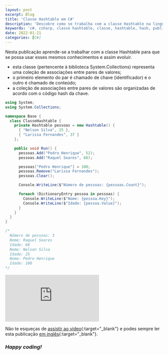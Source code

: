 ```yaml
---
layout: post
excerpt: Blog
title: 'Classe Hashtable em C#'
description: 'Descobre como se trabalha com a classe Hashtable na linguagem de programação C#. Obtém respostas às tuas dúvidas com a teoria e os exemplos apresentados.'
keywords: 'c#, csharp, classe hashtable, classe, hashtable, hash, publicação'
date: 2022-01-21
categories: [C#]
---
```


Nesta publicação aprende-se a trabalhar com a classe Hashtable para que se possa usar esses mesmos conhecimentos e assim evoluir.

- esta classe (pertencente à biblioteca System.Collections) representa uma coleção de associações entre pares de valores;
- o primeiro elemento do par é chamado de chave (identificador) e o outro é chamado de conteúdo;
- a coleção de associações entre pares de valores são organizadas de acordo com o código hash da chave.

```csharp
using System;
using System.Collections;

namespace Base {
  class ClasseHashtable {
    private Hashtable pessoas = new Hashtable() {
      { "Nelson Silva", 25 },
      { "Larissa Fernandes", 37 }
    };

    public void Run() {
      pessoas.Add("Pedro Henrique", 52);
      pessoas.Add("Raquel Soares", 68);

      pessoas["Pedro Henrique"] = 100;
      pessoas.Remove("Larissa Fernandes");
      pessoas.Clear();

      Console.WriteLine($"Número de pessoas: {pessoas.Count}");

      foreach (DictionaryEntry pessoa in pessoas) {
        Console.WriteLine($"Nome: {pessoa.Key}");
        Console.WriteLine($"Idade: {pessoa.Value}");
      }
    }
  }
}

/*
  Número de pessoas: 3
  Nome: Raquel Soares
  Idade: 68
  Nome: Nelson Silva
  Idade: 25
  Nome: Pedro Henrique
  Idade: 100
*/
```

<div class="video-container">
  <iframe src="https://www.youtube.com/embed/QnhCVLqYcJM" frameborder="0" allowfullscreen></iframe>
</div>

Não te esqueças de [assistir ao vídeo](https://youtu.be/QnhCVLqYcJM){:target="\_blank"} e podes sempre ler esta publicação [em inglês](https://nelsonsilvadev.com/blog/hashtable-class-in-csharp/){:target="\_blank"}.

### _Happy coding!_

